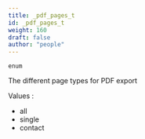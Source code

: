 ```yaml
---
title: _pdf_pages_t
id: _pdf_pages_t
weight: 160
draft: false
author: "people"
---
```


`enum`

The different page types for PDF export

Values :
* all
* single
* contact

